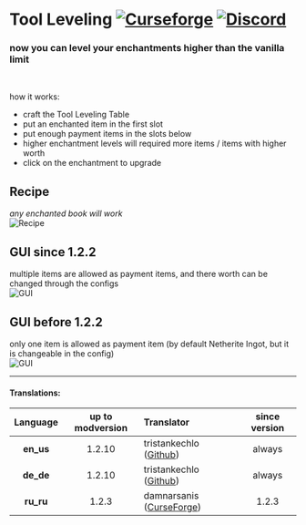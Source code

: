 # Tool Leveling [![Curseforge](http://cf.way2muchnoise.eu/full_397255_downloads.svg)](https://www.curseforge.com/minecraft/mc-mods/tool-leveling-plus) [![Discord](https://img.shields.io/discord/639540436524072970?color=0a48c4&label=%20&logo=discord&logoColor=FFF)](https://discord.gg/bhUaWhq)

### now you can level your enchantments higher than the vanilla limit<br/>
<br/>

how it works:
 - craft the Tool Leveling Table
 - put an enchanted item in the first slot
 - put enough payment items in the slots below
 - higher enchantment levels will required more items / items with higher worth
 - click on the enchantment to upgrade

## Recipe
*any enchanted book will work*</br>
![Recipe](https://i.ibb.co/fQxtBV2/Recipe-new.png "Recipe")

## GUI since 1.2.2
multiple items are allowed as payment items, and there worth can be changed through the configs</br>
![GUI](https://i.ibb.co/4FdbhBm/toolleveling-gui.png "Tool Leveling GUI")

## GUI before 1.2.2
only one item is allowed as payment item (by default Netherite Ingot, but it is changeable in the config)</br>
![GUI](https://i.ibb.co/8P27vMD/GUI-NEW-2.png "Tool Leveling GUI")

---

#### Translations:
| Language | up to modversion | Translator | since version |
|:--------:|:----------------:|:-----------| :-----------: |
| **en_us** | 1.2.10 | tristankechlo ([Github](https://github.com/tristankechlo)) | always |
| **de_de** | 1.2.10 | tristankechlo ([Github](https://github.com/tristankechlo)) | always |
| **ru_ru** | 1.2.3 | damnarsanis ([CurseForge](https://www.curseforge.com/members/damnarsanis/)) | 1.2.3 |
